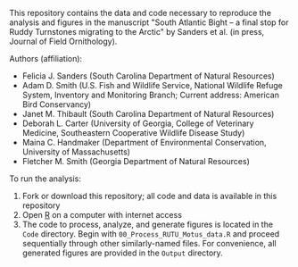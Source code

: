 This repository contains the data and code necessary to reproduce the analysis and figures in the manuscript "South Atlantic Bight – a final stop for Ruddy Turnstones migrating to the Arctic" by Sanders et al. (in press, Journal of Field Ornithology).

Authors (affiliation): 
- Felicia J. Sanders (South Carolina Department of Natural Resources)
- Adam D. Smith (U.S. Fish and Wildlife Service, National Wildlife Refuge System, Inventory and Monitoring Branch; Current address: American Bird Conservancy)
- Janet M. Thibault (South Carolina Department of Natural Resources)
- Deborah L. Carter (University of Georgia, College of Veterinary Medicine, Southeastern Cooperative Wildlife Disease Study)
- Maina C. Handmaker (Department of Environmental Conservation, University of Massachusetts)
- Fletcher M. Smith (Georgia Department of Natural Resources)  

To run the analysis:

1. Fork or download this repository; all code and data is available in this repository
2. Open [R](http://www.r-project.org) on a computer with internet access
3. The code to process, analyze, and generate figures is located in the `Code` directory. Begin with `00_Process_RUTU_Motus_data.R` and proceed sequentially through other similarly-named files. For convenience, all generated figures are provided in the `Output` directory.
